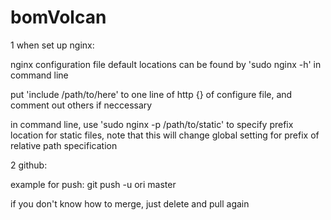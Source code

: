 # bomVolcan

1 when set up nginx:

nginx configuration file default locations can be found by 'sudo nginx -h' in command line

put 'include /path/to/here' to one line of http {} of configure file, and comment out others if neccessary

in command line, use 'sudo nginx -p /path/to/static' to specify prefix location for static files, note that this will change global setting for prefix of relative path specification

2 github:

example for push: 
git push -u ori master

if you don't know how to merge, just delete and pull again
